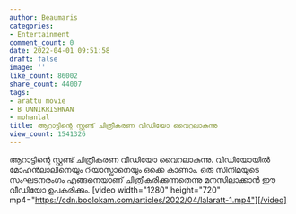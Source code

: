 ```yaml
---
author: Beaumaris
categories:
- Entertainment
comment_count: 0
date: 2022-04-01 09:51:58
draft: false
image: ''
like_count: 86002
share_count: 44007
tags:
- arattu movie
- B UNNIKRISHNAN
- mohanlal
title: ആറാട്ടിന്റെ സ്റ്റണ്ട് ചിത്രീകരണ വീഡിയോ വൈറലാകുന്നു
view_count: 1541326
---
```


ആറാട്ടിന്റെ സ്റ്റണ്ട് ചിത്രീകരണ വീഡിയോ വൈറലാകുന്നു. വിഡിയോയിൽ മോഹൻലാലിനെയും റിയാസ്ഖാനെയും ഒക്കെ കാണാം. ഒരു സിനിമയുടെ സംഘടനരംഗം എങ്ങനെയാണ് ചിത്രീകരിക്കുന്നതെന്നു മനസിലാക്കാൻ ഈ വീഡിയോ ഉപകരിക്കും. [video width="1280" height="720" mp4="https://cdn.boolokam.com/articles/2022/04/lalaratt-1.mp4"][/video]
